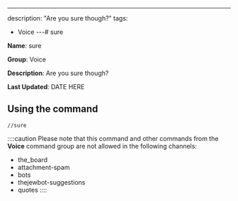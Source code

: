 ---
description: "Are you sure though?"
tags:
  - Voice
---# sure

**Name**: sure

**Group**: Voice

**Description**: Are you sure though?

**Last Updated**: DATE HERE

## Using the command

    //sure

::::caution Please note that this command and other commands from the **Voice** command group are not allowed in the following channels:
- the_board
- attachment-spam
- bots
- thejewbot-suggestions
- quotes
::::